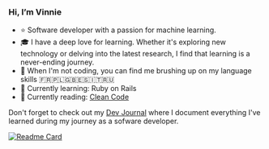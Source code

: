### Hi, I’m Vinnie

- ⭐ Software developer with a passion for machine learning.
- 🎓 I have a deep love for learning. Whether it's exploring new technology or delving into the latest research, I find that learning is a never-ending journey.
- 🔭 When I'm not coding, you can find me brushing up on my language skills 🇫🇷🇵🇱🇬🇧🇪🇸🇮🇹🇷🇺
- 🌱 Currently learning: Ruby on Rails
- 📖 Currently reading: [Clean Code](https://www.goodreads.com/book/show/3735293-clean-code)

Don't forget to check out my [Dev Journal](https://www.vnctptr.me/) where I document everything I've learned during my journey as a sofware developer.

[![Readme Card](https://github-readme-stats-sigma-five.vercel.app/api/pin/?username=vnctptr&repo=dev-journal&theme=dark)](https://github.com/vnctptr/dev-journal)


<!--
**vnctptr/vnctptr** is a ✨ _special_ ✨ repository because its `README.md` (this file) appears on your GitHub profile.

Here are some ideas to get you started:

- 🔭 I’m currently working on ...
- 🌱 I’m currently learning ...
- 👯 I’m looking to collaborate on ...
- 🤔 I’m looking for help with ...
- 💬 Ask me about ...
- 📫 How to reach me: ...
- 😄 Pronouns: ...
- ⚡ Fun fact: ...
-->
